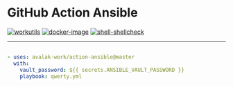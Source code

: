 # GitHub Action Ansible

[![workutils](https://img.shields.io/docker/pulls/workutils/action-ansible.svg)](https://hub.docker.com/r/workutils/action-ansible)
[![docker-image](https://github.com/avalak-work/action-ansible/actions/workflows/build-image.yml/badge.svg)](https://github.com/avalak-work/action-ansible/actions/workflows/build-image.yml)
[![shell-shellcheck](https://github.com/avalak-work/action-ansible/actions/workflows/shell-shellcheck.yml/badge.svg)](https://github.com/avalak-work/action-ansible/actions/workflows/shell-shellcheck.yml)

---

```yaml

- uses: avalak-work/action-ansible@master
  with:
    vault_password: ${{ secrets.ANSIBLE_VAULT_PASSWORD }}
    playbook: qwerty.yml
```

